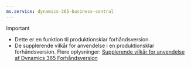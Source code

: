 ```yaml
---
ms.service: dynamics-365-business-central
---
```

> [!IMPORTANT]
> - Dette er en funktion til produktionsklar forhåndsversion.
> - De supplerende vilkår for anvendelse i en produktionsklar forhåndsversion. Flere oplysninger: [Supplerende vilkår for anvendelse af Dynamics 365 Forhåndsversion](https://go.microsoft.com/fwlink/?linkid=2105274)
